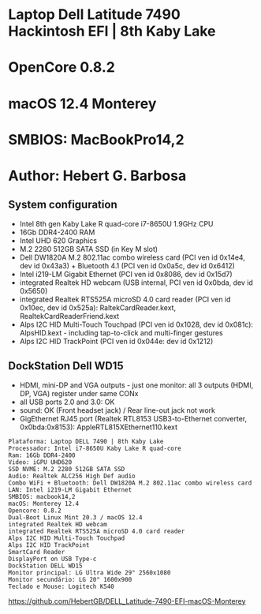 # Laptop Dell Latitude 7490 Hackintosh EFI | 8th Kaby Lake
# OpenCore 0.8.2
# macOS 12.4 Monterey
# SMBIOS: MacBookPro14,2
# Author: Hebert G. Barbosa

## System configuration
- Intel 8th gen Kaby Lake R quad-core i7-8650U 1.9GHz CPU
- 16Gb DDR4-2400 RAM
- Intel UHD 620 Graphics
- M.2 2280 512GB SATA SSD (in Key M slot)
- Dell DW1820A M.2 802.11ac combo wireless card (PCI ven id 0x14e4, dev id 0x43a3) + Bluetooth 4.1 (PCI ven id 0x0a5c, dev id 0x6412) 
- Intel i219-LM Gigabit Ethernet (PCI ven id 0x8086, dev id 0x15d7)
- integrated Realtek HD webcam (USB internal, PCI ven id 0x0bda, dev id 0x5650)
- integrated Realtek RTS525A microSD 4.0 card reader (PCI ven id 0x10ec, dev id 0x525a): RaltekCardReader.kext, RealtekCardReaderFriend.kext
- Alps I2C HID Multi-Touch Touchpad (PCI ven id 0x1028, dev id 0x081c): AlpsHID.kext - including tap-to-click and multi-finger gestures
- Alps I2C HID TrackPoint (PCI ven id 0x044e: dev id 0x1212)

## DockStation Dell WD15
- HDMI, mini-DP and VGA outputs - just one monitor: all 3 outputs (HDMI, DP, VGA) register under same CONx
- all USB ports 2.0 and 3.0: OK
- sound: OK (Front headset jack) / Rear line-out jack not work
- GigEthernet RJ45 port (Realtek RTL8153 USB3-to-Ethernet converter, 0x0bda:0x8153): AppleRTL815XEthernet110.kext


```
Plataforma: Laptop DELL 7490 | 8th Kaby Lake
Processador: Intel i7-8650U Kaby Lake R quad-core
Ram: 16Gb DDR4-2400
Video: iGPU UHD620 
SSD NVME: M.2 2280 512GB SATA SSD
Audio: Realtek ALC256 High Def audio
Combo WiFi + Bluetooth: Dell DW1820A M.2 802.11ac combo wireless card
LAN: Intel i219-LM Gigabit Ethernet
SMBIOS: macbook14,2
macOS: Monterey 12.4
Opencore: 0.8.2
Dual-Boot Linux Mint 20.3 / macOS 12.4
integrated Realtek HD webcam
integrated Realtek RTS525A microSD 4.0 card reader
Alps I2C HID Multi-Touch Touchpad
Alps I2C HID TrackPoint
SmartCard Reader
DisplayPort on USB Type-c
DockStation DELL WD15
Monitor principal: LG Ultra Wide 29" 2560x1080
Monitor secundário: LG 20" 1600x900
Teclado e Mouse: Logitech K540
```

https://github.com/HebertGB/DELL_Latitude-7490-EFI-macOS-Monterey